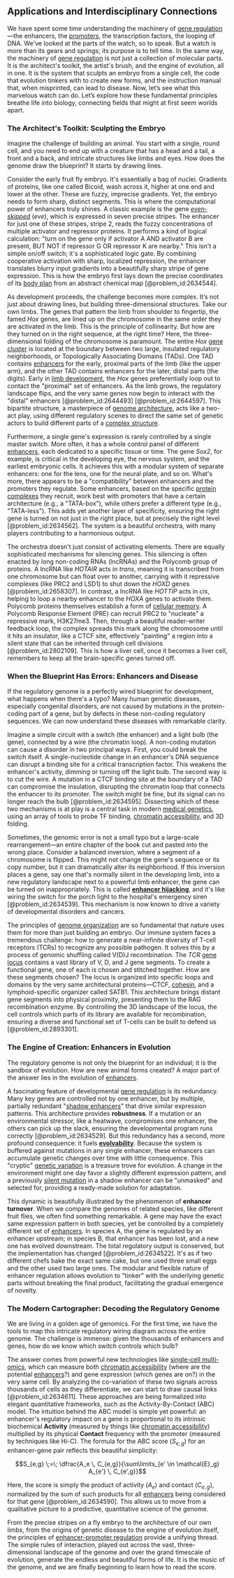 ## Applications and Interdisciplinary Connections

We have spent some time understanding the machinery of [gene regulation](@article_id:143013)—the enhancers, the [promoters](@article_id:149402), the transcription factors, the looping of DNA. We've looked at the parts of the watch, so to speak. But a watch is more than its gears and springs; its purpose is to tell time. In the same way, the machinery of [gene regulation](@article_id:143013) is not just a collection of molecular parts. It is the architect's toolkit, the artist's brush, and the engine of evolution, all in one. It is the system that sculpts an embryo from a single cell, the code that evolution tinkers with to create new forms, and the instruction manual that, when misprinted, can lead to disease. Now, let’s see what this marvelous watch can do. Let’s explore how these fundamental principles breathe life into biology, connecting fields that might at first seem worlds apart.

### The Architect's Toolkit: Sculpting the Embryo

Imagine the challenge of building an animal. You start with a single, round cell, and you need to end up with a creature that has a head and a tail, a front and a back, and intricate structures like limbs and eyes. How does the genome draw the blueprint? It starts by drawing lines.

Consider the early fruit fly embryo. It's essentially a bag of nuclei. Gradients of proteins, like one called Bicoid, wash across it, higher at one end and lower at the other. These are fuzzy, imprecise gradients. Yet, the embryo needs to form sharp, distinct segments. This is where the computational power of enhancers truly shines. A classic example is the gene *[even-skipped](@article_id:188120)* (*eve*), which is expressed in seven precise stripes. The enhancer for just one of these stripes, stripe 2, reads the fuzzy concentrations of multiple activator and repressor proteins. It performs a kind of logical calculation: "turn on the gene only if activator A AND activator B are present, BUT NOT if repressor G OR repressor K are nearby." This isn't a simple on/off switch; it's a sophisticated logic gate. By combining cooperative activation with sharp, localized repression, the enhancer translates blurry input gradients into a beautifully sharp stripe of gene expression. This is how the embryo first lays down the precise coordinates of its [body plan](@article_id:136976) from an abstract chemical map [@problem_id:2634544].

As development proceeds, the challenge becomes more complex. It’s not just about drawing lines, but building three-dimensional structures. Take our own limbs. The genes that pattern the limb from shoulder to fingertip, the famed *Hox* genes, are lined up on the chromosome in the same order they are activated in the limb. This is the principle of collinearity. But how are they turned on in the right sequence, at the right time? Here, the three-dimensional folding of the chromosome is paramount. The entire *Hox* [gene cluster](@article_id:267931) is located at the boundary between two large, insulated regulatory neighborhoods, or Topologically Associating Domains (TADs). One TAD contains [enhancers](@article_id:139705) for the early, proximal parts of the limb (like the upper arm), and the other TAD contains enhancers for the later, distal parts (the digits). Early in [limb development](@article_id:183475), the *Hox* genes preferentially loop out to contact the "proximal" set of enhancers. As the limb grows, the regulatory landscape flips, and the very same genes now begin to interact with the "distal" enhancers [@problem_id:2644493] [@problem_id:2644597]. This bipartite structure, a masterpiece of [genome architecture](@article_id:266426), acts like a two-act play, using different regulatory scenes to direct the same set of genetic actors to build different parts of a [complex structure](@article_id:268634).

Furthermore, a single gene's expression is rarely controlled by a single master switch. More often, it has a whole control panel of different [enhancers](@article_id:139705), each dedicated to a specific tissue or time. The gene *Sox2*, for example, is critical in the developing eye, the nervous system, and the earliest embryonic cells. It achieves this with a modular system of separate enhancers: one for the lens, one for the neural plate, and so on. What's more, there appears to be a "compatibility" between enhancers and the promoters they regulate. Some enhancers, based on the specific [protein complexes](@article_id:268744) they recruit, work best with promoters that have a certain architecture (e.g., a "TATA-box"), while others prefer a different type (e.g., "TATA-less"). This adds yet another layer of specificity, ensuring the right gene is turned on not just in the right place, but at precisely the right level [@problem_id:2634562]. The system is a beautiful orchestra, with many players contributing to a harmonious output.

The orchestra doesn't just consist of activating elements. There are equally sophisticated mechanisms for silencing genes. This silencing is often enacted by long non-coding RNAs (lncRNAs) and the Polycomb group of proteins. A lncRNA like *HOTAIR* acts in *trans*, meaning it is transcribed from one chromosome but can float over to another, carrying with it repressive complexes (like PRC2 and LSD1) to shut down the *HOXD* genes [@problem_id:2658307]. In contrast, a lncRNA like *HOTTIP* acts in *cis*, helping to loop a nearby enhancer to the *HOXA* genes to activate them. Polycomb proteins themselves establish a form of [cellular memory](@article_id:140391). A Polycomb Response Element (PRE) can recruit PRC2 to "nucleate" a repressive mark, H3K27me3. Then, through a beautiful reader-writer feedback loop, the complex spreads this mark along the chromosome until it hits an insulator, like a CTCF site, effectively "painting" a region into a silent state that can be inherited through cell divisions [@problem_id:2802109]. This is how a liver cell, once it becomes a liver cell, remembers to keep all the brain-specific genes turned off.

### When the Blueprint Has Errors: Enhancers and Disease

If the regulatory genome is a perfectly wired blueprint for development, what happens when there's a typo? Many human genetic diseases, especially congenital disorders, are not caused by mutations in the protein-coding part of a gene, but by defects in these non-coding regulatory sequences. We can now understand these diseases with remarkable clarity.

Imagine a simple circuit with a switch (the enhancer) and a light bulb (the gene), connected by a wire (the chromatin loop). A non-coding mutation can cause a disorder in two principal ways. First, you could break the switch itself. A single-nucleotide change in an enhancer's DNA sequence can disrupt a binding site for a critical transcription factor. This weakens the enhancer's activity, dimming or turning off the light bulb. The second way is to cut the wire. A mutation in a CTCF binding site at the boundary of a TAD can compromise the insulation, disrupting the chromatin loop that connects the enhancer to its promoter. The switch might be fine, but its signal can no longer reach the bulb [@problem_id:2634595]. Dissecting which of these two mechanisms is at play is a central task in modern [medical genetics](@article_id:262339), using an array of tools to probe TF binding, [chromatin accessibility](@article_id:163016), and 3D folding.

Sometimes, the genomic error is not a small typo but a large-scale rearrangement—an entire chapter of the book cut and pasted into the wrong place. Consider a balanced inversion, where a segment of a chromosome is flipped. This might not change the gene's sequence or its copy number, but it can dramatically alter its neighborhood. If this inversion places a gene, say one that's normally silent in the developing limb, into a new regulatory landscape next to a powerful limb enhancer, the gene can be turned on inappropriately. This is called **[enhancer hijacking](@article_id:151410)**, and it's like wiring the switch for the porch light to the hospital's emergency siren [@problem_id:2634539]. This mechanism is now known to drive a variety of developmental disorders and cancers.

The principles of [genome organization](@article_id:202788) are so fundamental that nature uses them for more than just building an embryo. Our immune system faces a tremendous challenge: how to generate a near-infinite diversity of T-cell receptors (TCRs) to recognize any possible pathogen. It solves this by a process of genomic shuffling called V(D)J recombination. The *TCR* [gene locus](@article_id:177464) contains a vast library of V, D, and J gene segments. To create a functional gene, one of each is chosen and stitched together. How are these segments chosen? The locus is organized into specific loops and domains by the very same architectural proteins—CTCF, [cohesin](@article_id:143568), and a lymphoid-specific organizer called SATB1. This architecture brings distant gene segments into physical proximity, presenting them to the RAG recombination enzyme. By controlling the 3D landscape of the locus, the cell controls which parts of its library are available for recombination, ensuring a diverse and functional set of T-cells can be built to defend us [@problem_id:2893301].

### The Engine of Creation: Enhancers in Evolution

The regulatory genome is not only the blueprint for an individual; it is the sandbox of evolution. How are new animal forms created? A major part of the answer lies in the evolution of [enhancers](@article_id:139705).

A fascinating feature of developmental [gene regulation](@article_id:143013) is its redundancy. Many key genes are controlled not by one enhancer, but by multiple, partially redundant "[shadow enhancers](@article_id:181842)" that drive similar expression patterns. This architecture provides **robustness**. If a mutation or an environmental stressor, like a heatwave, compromises one enhancer, the others can pick up the slack, ensuring the developmental program runs correctly [@problem_id:2634529]. But this redundancy has a second, more profound consequence: it fuels **[evolvability](@article_id:165122)**. Because the system is buffered against mutations in any single enhancer, these enhancers can accumulate genetic changes over time with little consequence. This "cryptic" [genetic variation](@article_id:141470) is a treasure trove for evolution. A change in the environment might one day favor a slightly different expression pattern, and a previously [silent mutation](@article_id:146282) in a shadow enhancer can be "unmasked" and selected for, providing a ready-made solution for adaptation.

This dynamic is beautifully illustrated by the phenomenon of **enhancer turnover**. When we compare the genomes of related species, like different fruit flies, we often find something remarkable. A gene may have the exact same expression pattern in both species, yet be controlled by a completely different set of [enhancers](@article_id:139705). In species A, the gene is regulated by an enhancer upstream; in species B, that enhancer has been lost, and a new one has evolved downstream. The total regulatory output is conserved, but the implementation has changed [@problem_id:2634522]. It's as if two different chefs bake the exact same cake, but one used three small eggs and the other used two large ones. The modular and flexible nature of enhancer regulation allows evolution to "tinker" with the underlying genetic parts without breaking the final product, facilitating the gradual emergence of novelty.

### The Modern Cartographer: Decoding the Regulatory Genome

We are living in a golden age of genomics. For the first time, we have the tools to map this intricate regulatory wiring diagram across the entire genome. The challenge is immense: given the thousands of enhancers and genes, how do we know which switch controls which bulb?

The answer comes from powerful new technologies like [single-cell multi-omics](@article_id:265437), which can measure both [chromatin accessibility](@article_id:163016) (where are the potential [enhancers](@article_id:139705)?) and gene expression (which genes are on?) in the very same cell. By analyzing the co-variation of these two signals across thousands of cells as they differentiate, we can start to draw causal links [@problem_id:2634611]. These approaches are being formalized into elegant quantitative frameworks, such as the Activity-By-Contact (ABC) model. The intuition behind the ABC model is simple yet powerful: an enhancer's regulatory impact on a gene is proportional to its intrinsic biochemical **Activity** (measured by things like [chromatin accessibility](@article_id:163016)) multiplied by its physical **Contact** frequency with the promoter (measured by techniques like Hi-C). The formula for the ABC score ($S_{e,g}$) for an enhancer-gene pair reflects this beautiful simplicity:

$$S_{e,g} \;=\; \dfrac{A_e \, C_{e,g}}{\sum\limits_{e' \in \mathcal{E}_g} A_{e'} \, C_{e',g}}$$

Here, the score is simply the product of activity ($A_e$) and contact ($C_{e,g}$), normalized by the sum of such products for all [enhancers](@article_id:139705) being considered for that gene [@problem_id:2634590]. This allows us to move from a qualitative picture to a predictive, quantitative science of the genome.

From the precise stripes on a fly embryo to the architecture of our own limbs, from the origins of genetic disease to the engine of evolution itself, the principles of [enhancer-promoter regulation](@article_id:186986) provide a unifying thread. The simple rules of interaction, played out across the vast, three-dimensional landscape of the genome and over the grand timescale of evolution, generate the endless and beautiful forms of life. It is the music of the genome, and we are finally beginning to learn how to read the score.